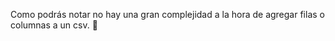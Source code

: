Como podrás notar no hay una gran complejidad a la hora de agregar filas o columnas a un csv. :raised_hands: 